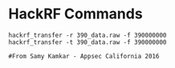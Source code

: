 <!-- TITLE: Sdr Garagedoor -->
<!-- SUBTITLE: A quick summary of Sdr Garagedoor -->

# HackRF Commands

```text
hackrf_transfer -r 390_data.raw -f 390000000
hackrf_transfer -t 390_data.raw -f 390000000

#From Samy Kamkar - Appsec California 2016
```
